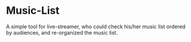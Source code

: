 # Music-List
A simple tool for live-streamer, who could check his/her music list ordered by audiences, and re-organized the music list.
